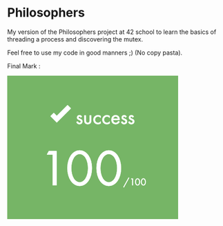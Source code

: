 # Philosophers

My version of the Philosophers project at 42 school to learn the basics of threading a process and discovering the mutex.

Feel free to use my code in good manners ;) (No copy pasta).

Final Mark :

![alt text](https://github.com/EniddeallA/Philosophers/blob/master/success.png)
